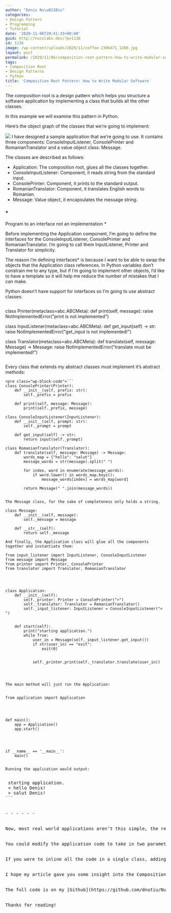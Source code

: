 ```yaml
---
author: "Denis Nu\u021Biu"
categories:
- Design Pattern
- Programming
- Tutorial
date: '2020-11-06T20:41:33+00:00'
guid: http://nuculabs.dev/?p=1136
id: 1136
image: /wp-content/uploads/2020/11/coffee-2306471_1280.jpg
layout: post
permalink: /2020/11/06/composition-root-pattern-how-to-write-modular-software/
tags:
- Composition Root
- Design Patterns
- Python
title: 'Composition Root Pattern: How to Write Modular Software'
---
```

The composition root is a design pattern which helps you structure a software application by implementing a class that builds all the other classes.


In this example we will examine this pattern in Python.


Here’s the object graph of the classes that we’re going to implement:


![](/wp-content/uploads/2020/11/composition_root_object_graph2.png?w=1024)
I have designed a sample application that we’re going to use. It contains three components: ConsoleInputListener, ConsolePrinter and RomanianTranslator and a value object class: Message.


The classes are described as follows:


- Application: The composition root, glues all the classes together.
- ConsoleInputListener: Component, it reads string from the standard input.
- ConsolePrinter: Component, it prints to the standard output.
- RomanianTranslator: Component, it translates English words to Romanian.
- Message: Value object, it encapsulates the message string.


### *
Program to an interface not an implementation
*


Before implementing the Application component, I’m going to define the interfaces for the ConsoleInputListener, ConsolePrinter and RomanianTranslator. I’m going to call them InputListener, Printer and Translator for simplicity.


The reason I’m defining interfaces\* is because I want to be able to swap the objects that the Application class references. In Python variables don’t constrain me to any type, but if I’m going to implement other objects, I’d like to have a template so it will help me reduce the number of mistakes that I can make.


Python doesn’t have support for interfaces so I’m going to use abstract classes:


```
```
class Printer(metaclass=abc.ABCMeta):
    def print(self, message):
        raise NotImplementedError("print is not implemented")


class InputListener(metaclass=abc.ABCMeta):
    def get_input(self) -> str:
        raise NotImplementedError("get_input is not implemented!")


class Translator(metaclass=abc.ABCMeta):
    def translate(self, message: Message) -> Message:
        raise NotImplementedError("translate must be implemented!")
```
```
Every class that extends my abstract classes must implement it’s abstract methods:


```
<pre class="wp-block-code">```
class ConsolePrinter(Printer):
    def __init__(self, prefix: str):
        self._prefix = prefix

    def print(self, message: Message):
        print(self._prefix, message)

class ConsoleInputListener(InputListener):
    def __init__(self, prompt: str):
        self._prompt = prompt

    def get_input(self) -> str:
        return input(self._prompt)

class RomanianTranslator(Translator):
    def translate(self, message: Message) -> Message:
        words_map = {"hello": "salut"}
        message_words = str(message).split(" ")

        for index, word in enumerate(message_words):
            if word.lower() in words_map.keys():
                message_words[index] = words_map[word]

        return Message(" ".join(message_words))
```
```

The Message class, for the sake of completeness only holds a string.

```
```
class Message:
    def __init__(self, message):
        self._message = message

    def __str__(self):
        return self._message

```
```
And finally, the Application class will glue all the components together and instantiate them:

```
```
from input_listener import InputListener, ConsoleInputListener
from message import Message
from printer import Printer, ConsolePrinter
from translator import Translator, RomanianTranslator




class Application:
    def __init__(self):
        self._printer: Printer = ConsolePrinter(">")
        self._translator: Translator = RomanianTranslator()
        self._input_listener: InputListener = ConsoleInputListener("< ")


    def start(self):
        print("starting application.")
        while True:
            user_in = Message(self._input_listener.get_input())
            if str(user_in) == "exit":
                exit(0)


            self._printer.print(self._translator.translate(user_in))


```
```


The main method will just run the Application:


```
```
from application import Application




def main():
    app = Application()
    app.start()




if __name__ == '__main__':
    main()


```
```
Running the application would output:


```
<pre class="wp-block-preformatted"> starting application.
 < hello Denis!
 > salut Denis! 
```


- - - - - -


Now, most real world applications aren’t this simple, the reason we went through all this code in order to implement a simple *hello world* is the following: Imagine that you have 10 translators: English, French, German… and two Printers: Console and File.


You could modify the application code to take in two parameters: translator and printer use the arguments to instantiate the correct translator and printer without needing to change the other classes. You can add as many printers, translators and input listeners as you wish. That’s a huge benefit.


If you were to inline all the code in a single class, adding more translations and more printing options would have been very painful and frustrating.


I hope my article gave you some insight into the Composition Root pattern, if I made any mistake please feel free to correct me. 🙂


The full code is on my [Github](https://github.com/dnutiu/NucuLabs-code/tree/master/python-component-root-design-pattern).


Thanks for reading!